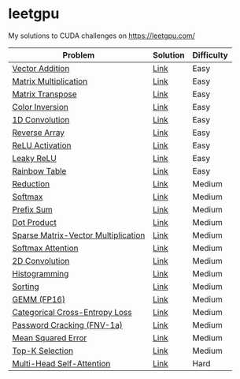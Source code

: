 # leetgpu

My solutions to CUDA challenges on https://leetgpu.com/

| Problem | Solution | Difficulty |
|-|-|-|
[Vector Addition](https://leetgpu.com/challenges/vector-addition) | [Link](./vector_addition.cu) | Easy |
[Matrix Multiplication](https://leetgpu.com/challenges/matrix-multiplication) | [Link](./matrix_multiplication.cu) | Easy |
[Matrix Transpose](https://leetgpu.com/challenges/matrix-transpose) | [Link](./matrix_transpose.cu) | Easy |
[Color Inversion](https://leetgpu.com/challenges/color-inversion) | [Link](./color_inversion.cu) | Easy |
[1D Convolution](https://leetgpu.com/challenges/1d-convolution) | [Link](./1d_convolution.cu) | Easy |
[Reverse Array](https://leetgpu.com/challenges/reverse-array) | [Link](./reverse_array.cu) | Easy |
[ReLU Activation](https://leetgpu.com/challenges/relu-activation) | [Link](./relu_activation.cu) | Easy |
[Leaky ReLU](https://leetgpu.com/challenges/leaky-relu) | [Link](./leaky_relu.cu) | Easy |
[Rainbow Table](https://leetgpu.com/challenges/rainbow-table) | [Link](./rainbow_table.cu) | Easy |
[Reduction](https://leetgpu.com/challenges/reduction) | [Link](./reduction.cu) | Medium |
[Softmax](https://leetgpu.com/challenges/softmax) | [Link](./softmax.cu) | Medium |
[Prefix Sum](https://leetgpu.com/challenges/prefix-sum) | [Link](./prefix_sum.cu) | Medium |
[Dot Product](https://leetgpu.com/challenges/dot-product) | [Link](./dot_product.cu) | Medium |
[Sparse Matrix-Vector Multiplication](https://leetgpu.com/challenges/sparse-matrix-vector-multiplication) | [Link](./sparse_matrix_vector_multiplication.cu) | Medium |
[Softmax Attention](https://leetgpu.com/challenges/softmax-attention) | [Link](./softmax_attention.cu) | Medium |
[2D Convolution](https://leetgpu.com/challenges/2d-convolution) | [Link](./2d_convolution.cu) | Medium |
[Histogramming](https://leetgpu.com/challenges/histogramming) | [Link](./histogramming.cu) | Medium |
[Sorting](https://leetgpu.com/challenges/sorting) | [Link](./sorting.cu) | Medium |
[GEMM (FP16)](https://leetgpu.com/challenges/gemm-fp16) | [Link](./gemm_fp16.cu) | Medium |
[Categorical Cross-Entropy Loss](https://leetgpu.com/challenges/categorical-cross-entropy-loss) | [Link](./categorical_cross_entropy_loss.cu) | Medium |
[Password Cracking (FNV-1a)](https://leetgpu.com/challenges/password-cracking-fnv-1a) | [Link](./password_cracking_fnv_1a.cu) | Medium |
[Mean Squared Error](https://leetgpu.com/challenges/mean-squared-error) | [Link](./mean_squared_error.cu) | Medium |
[Top-K Selection](https://leetgpu.com/challenges/top-k-selection) | [Link](./top_k_selection.cu) | Medium |
[Multi-Head Self-Attention](https://leetgpu.com/challenges/multi-head-self-attention) | [Link](./multi_head_self_attention.cu) | Hard |
